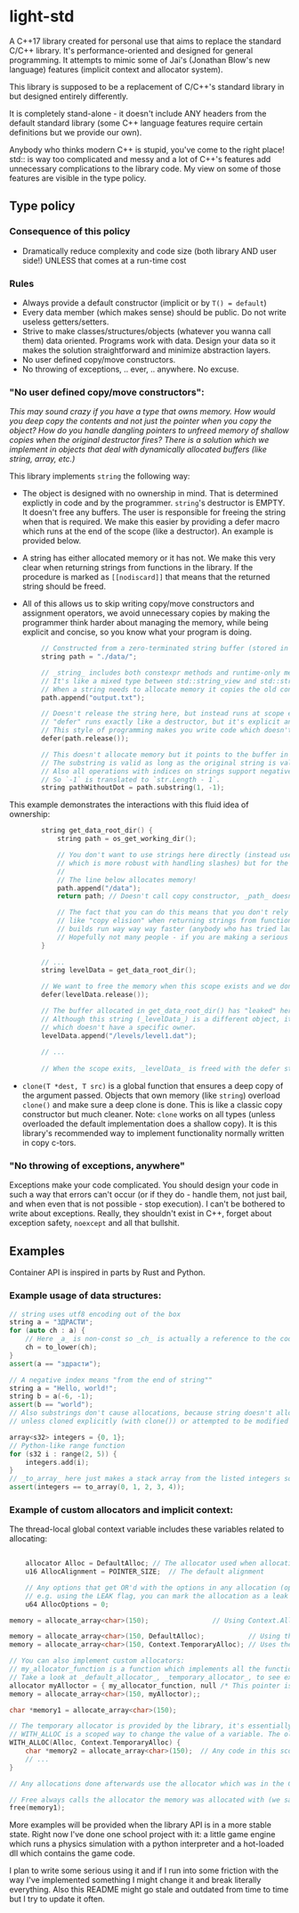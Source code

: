 
# light-std
A C++17 library created for personal use that aims to replace the standard C/C++ library. It's performance-oriented and designed for general programming.
It attempts to mimic some of Jai's (Jonathan Blow's new language) features (implicit context and allocator system).

This library is supposed to be a replacement of C/C++'s standard library in but designed entirely differently. 

It is completely stand-alone - it doesn't include ANY headers from the default standard library (some C++ language features require certain definitions but
we provide our own). 

Anybody who thinks modern C++ is stupid, you've come to the right place! std:: is way too complicated and messy and a lot of C++'s features add unnecessary complications to the library code.
My view on some of those features are visible in the type policy.

## Type policy

### Consequence of this policy
- Dramatically reduce complexity and code size (both library AND user side!) UNLESS that comes at a run-time cost

### Rules
- Always provide a default constructor (implicit or by `T() = default`)
- Every data member (which makes sense) should be public. Do not write useless getters/setters.
- Strive to make classes/structures/objects (whatever you wanna call them) data oriented.
  Programs work with data. Design your data so it makes the solution straightforward and minimize abstraction layers.
- No user defined copy/move constructors.
- No throwing of exceptions, .. ever, .. anywhere. No excuse.

### "No user defined copy/move constructors":
_This may sound crazy if you have a type that owns memory. How would you deep copy the contents and not just the pointer when you copy the object? 
How do you handle dangling pointers to unfreed memory of shallow copies when the original destructor fires? There is a solution which we implement in objects
that deal with dynamically allocated buffers (like string, array, etc.)_

This library implements `string` the following way:
- The object is designed with no ownership in mind. That is determined explictly in code and by the programmer. `string`'s destructor is EMPTY. It doesn't free any buffers. The user is responsible for freeing the string when that is required. We make this easier by providing a defer macro which runs at the end of the scope (like a destructor). An example is provided below.

- A string has either allocated memory or it has not. We make this very clear when returning strings from functions in the library. If the procedure is marked as `[[nodiscard]]` that means that the returned string should be freed.
- All of this allows us to skip writing copy/move constructors and assignment operators, we avoid unnecessary copies by making the programmer think harder about managing the memory, while being explicit and concise, so you know what your program is doing.
```cpp
        // Constructed from a zero-terminated string buffer (stored in read only memory when the program launches). Doesn't allocate memory.
        string path = "./data/"; 

        // _string_ includes both constexpr methods and runtime-only methods which modify the contents (and might allocate memory).
        // It's like a mixed type between std::string_view and std::string from the STL, but with way better design and API.
        // When a string needs to allocate memory it copies the old contents of the string.
        path.append("output.txt");

        // Doesn't release the string here, but instead runs at scope exit.
        // "defer" runs exactly like a destructor, but it's explicit and not hidden.
        // This style of programming makes you write code which doesn't allocate strings superfluously.
        defer(path.release());   

        // This doesn't allocate memory but it points to the buffer in _path_.
        // The substring is valid as long as the original string is valid.
        // Also all operations with indices on strings support negative indexing (python-style). 
        // So `-1` is translated to `str.Length - 1`.
        string pathWithoutDot = path.substring(1, -1);    
```

This example demonstrates the interactions with this fluid idea of ownership:
```cpp
        string get_data_root_dir() {
            string path = os_get_working_dir();

            // You don't want to use strings here directly (instead use the path module
            // which is more robust with handling slashes) but for the sake of example..
            //
            // The line below allocates memory!
            path.append("/data");
            return path; // Doesn't call copy constructor, _path_ doesn't call it's destructor

            // The fact that you can do this means that you don't rely on C++ compiler optimization 
            // like "copy elision" when returning strings from functions. This means that your debug 
            // builds run way way way faster (anybody who has tried launching a game in debug build knows..
            // Hopefully not many people - if you are making a serious game with STL you are a crazy person).
        }
        
        // ...
        string levelData = get_data_root_dir(); 

        // We want to free the memory when this scope exists and we don't need it anymore.
        defer(levelData.release());          

        // The buffer allocated in get_data_root_dir() has "leaked" here and is still usable!
        // Although this string (_levelData_) is a different object, it still just holds a buffer
        // which doesn't have a specific owner.
        levelData.append("/levels/level1.dat"); 
        
        // ...
        
        // When the scope exits, _levelData_ is freed with the defer statement.
```

-  `clone(T *dest, T src)` is a global function that ensures a deep copy of the argument passed. Objects that own memory (like `string`) overload `clone()` and make sure a deep clone is done. This is like a classic copy constructor but much cleaner. Note: `clone` works on all types (unless overloaded the default implementation does a shallow copy). It is this library's recommended way to implement functionality normally written in copy c-tors.

### "No throwing of exceptions, anywhere"
Exceptions make your code complicated. 
You should design your code in such a way that errors can't occur (or if they do - handle them, not just bail, and when even that is not possible - stop execution).
I can't be bothered to write about exceptions. Really, they shouldn't exist in C++, forget about exception safety, `noexcept` and all that bullshit.

## Examples

Container API is inspired in parts by Rust and Python. 

### Example usage of data structures:
```cpp
// string uses utf8 encoding out of the box
string a = "ЗДРАСТИ";
for (auto ch : a) {
    // Here _a_ is non-const so _ch_ is actually a reference to the code point in the string and you can modify it directly
    ch = to_lower(ch);
}
assert(a == "здрасти"); 
```
```cpp
// A negative index means "from the end of string""
string a = "Hello, world!";
string b = a(-6, -1);
assert(b == "world");
// Also substrings don't cause allocations, because string doesn't allocate
// unless cloned explicitly (with clone()) or attempted to be modified (by methods like append(), etc.).
```
```cpp
array<s32> integers = {0, 1};
// Python-like range function
for (s32 i : range(2, 5)) {
    integers.add(i);
}
// _to_array_ here just makes a stack array from the listed integers so they can be compared to _array_
assert(integers == to_array(0, 1, 2, 3, 4));
```

### Example of custom allocators and implicit context:

The thread-local global context variable includes these variables related to allocating:
```cpp
    
    allocator Alloc = DefaultAlloc; // The allocator used when allocations without an explicit allocator are requested.
    u16 AllocAlignment = POINTER_SIZE;  // The default alignment

    // Any options that get OR'd with the options in any allocation (options are implemented as flags).
    // e.g. using the LEAK flag, you can mark the allocation as a leak (doesn't get reported when calling DEBUG_memory_info::report_leaks()).
    u64 AllocOptions = 0;
```

```cpp
memory = allocate_array<char>(150);                // Using Context.Alloc

memory = allocate_array<char>(150, DefaultAlloc);           // Using the "malloc" allocator explictly (this overrides Context.Alloc which may be totally different)
memory = allocate_array<char>(150, Context.TemporaryAlloc); // Uses the temporary allocator (this, again, overrides Context.Alloc)

// You can also implement custom allocators:
// my_allocator_function is a function which implements all the functionality of the allocator (allocating, resizing, freeing, etc.)
// Take a look at _default_allocator_, _temporary_allocator_, to see examples on how to implement one.
allocator myAlloctor = { my_allocator_function, null /* This pointer is used for any data (state) the allocator needs. */};
memory = allocate_array<char>(150, myAlloctor);;
```

```cpp
char *memory1 = allocate_array<char>(150); 

// The temporary allocator is provided by the library, it's essentially a fast arena allocator that's available globally and supports only "free all".
// WITH_ALLOC is a scoped way to change the value of a variable. The old value of the context variable is restored when the scope defined after the macro exits.
WITH_ALLOC(Alloc, Context.TemporaryAlloc) {
    char *memory2 = allocate_array<char>(150);  // Any code in this scope uses the temporary allocator by default
    // ...
}

// Any allocations done afterwards use the allocator which was in the Context before the block.

// Free always calls the allocator the memory was allocated with (we save that information in a header before the block)
free(memory1);
```

More examples will be provided when the library API is in a more stable state. Right now I've done one school project with it: a little game engine which runs a physics simulation with a python interpreter and a hot-loaded dll which contains the game code. 

I plan to write some serious using it and if I run into some friction with the way I've implemented something I might change it and break literally everything. Also this README might go stale and outdated from time to time but I try to update it often.

